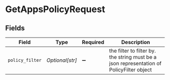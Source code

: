 # GetAppsPolicyRequest


## Fields

| Field                                                                                    | Type                                                                                     | Required                                                                                 | Description                                                                              |
| ---------------------------------------------------------------------------------------- | ---------------------------------------------------------------------------------------- | ---------------------------------------------------------------------------------------- | ---------------------------------------------------------------------------------------- |
| `policy_filter`                                                                          | *Optional[str]*                                                                          | :heavy_minus_sign:                                                                       | the filter to filter by. the string must be a json representation of PolicyFilter object |